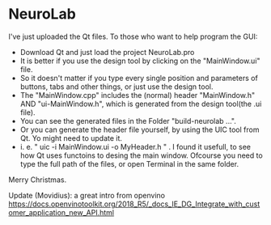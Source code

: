# NeuroLab

I've just uploaded the Qt files.
To those who want to help program the GUI:
- Download Qt and just load the project NeuroLab.pro
- It is better if you use the design tool by clicking on the "MainWindow.ui" file.
- So it doesn't matter if you type every single position and parameters of buttons, tabs and other things, or just use the design tool.
- The "MainWindow.cpp" includes the (normal) header "MainWindow.h" AND "ui-MainWindow.h", which is generated from the design tool(the .ui file).
- You can see the generated files in the Folder "build-neurolab ...".
- Or you can generate the header file yourself, by using the UIC tool from Qt. Yo might need to update it.
- i. e. " uic -i MainWindow.ui -o MyHeader.h " . I found it usefull, to see how Qt uses functoins to desing the main window. Ofcourse you need to type the full path of the files, or open Terminal in the same folder.

Merry Christmas.


Update (Movidius): 
a great intro from openvino
https://docs.openvinotoolkit.org/2018_R5/_docs_IE_DG_Integrate_with_customer_application_new_API.html
